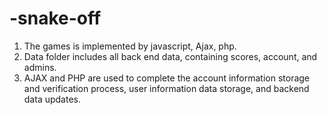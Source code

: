 # -snake-off

1. The games is implemented by javascript, Ajax, php.
2. Data folder includes all back end data, containing scores, account, and admins.
3. AJAX and PHP are used to complete the account information storage and verification process, user information data storage, and backend data updates.
